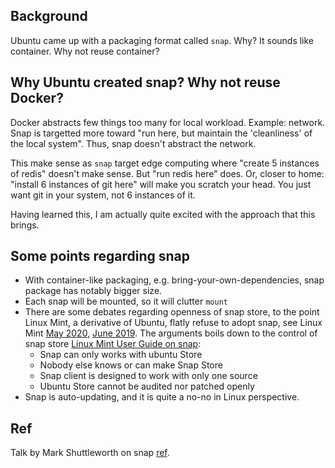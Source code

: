 ## Background

Ubuntu came up with a packaging format called `snap`. 
Why?
It sounds like container.
Why not reuse container?

## Why Ubuntu created snap? Why not reuse Docker?

Docker abstracts few things too many for local workload.
Example: network.
Snap is targetted more toward "run here, but maintain the 'cleanliness' of the local system".
Thus, snap doesn't abstract the network.

This make sense as `snap` target edge computing where "create 5 instances of redis" doesn't make sense. But "run redis here" does.
Or, closer to home: "install 6 instances of git here" will make you scratch your head.
You just want git in your system, not 6 instances of it.

Having learned this, I am actually quite excited with the approach that this brings.

## Some points regarding snap

* With container-like packaging, e.g. bring-your-own-dependencies, snap package has notably bigger size.
* Each snap will be mounted, so it will clutter `mount`
* There are some debates regarding openness of snap store, to the point Linux Mint, a derivative of Ubuntu, flatly refuse to adopt snap, see Linux Mint [May 2020](https://blog.linuxmint.com/?p=3906),
[June 2019](https://blog.linuxmint.com/?p=3766).
The arguments boils down to the control of snap store [Linux Mint User Guide on snap](https://linuxmint-user-guide.readthedocs.io/en/latest/snap.html):
  * Snap can only works with ubuntu Store
  * Nobody else knows or can make Snap Store
  * Snap client is designed to work with only one source
  * Ubuntu Store cannot be audited nor patched openly
* Snap is auto-updating, and it is quite a no-no in Linux perspective.

## Ref

Talk by Mark Shuttleworth on snap [ref](https://www.youtube.com/watch?v=0z3yusiCOCk).